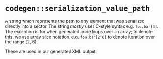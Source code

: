 
# `codegen::serialization_value_path`

A string which represents the path to any element that was serialized directly into a sector. The string *mostly* uses C-style syntax e.g. `foo.bar[4]`. The exception is for when generated code loops over an array; to denote this, we use array slice notation, e.g. `foo.bar[2:6]` to denote iteration over the range [2, 6).

These are used in our generated XML output.